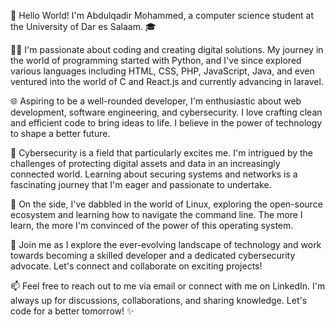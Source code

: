 👋 Hello World! I'm Abdulqadir Mohammed, a computer science student at the University of Dar es Salaam. 🎓

👨‍💻 I'm passionate about coding and creating digital solutions. My journey in the world of programming started with Python, and I've since explored various languages including HTML, CSS, PHP, JavaScript, Java, and even ventured into the world of C and React.js and currently advancing in laravel.

🌐 Aspiring to be a well-rounded developer, I'm enthusiastic about web development, software engineering, and cybersecurity. I love crafting clean and efficient code to bring ideas to life. I believe in the power of technology to shape a better future.

🔐 Cybersecurity is a field that particularly excites me. I'm intrigued by the challenges of protecting digital assets and data in an increasingly connected world. Learning about securing systems and networks is a fascinating journey that I'm eager and passionate to undertake.

🐧 On the side, I've dabbled in the world of Linux, exploring the open-source ecosystem and learning how to navigate the command line. The more I learn, the more I'm convinced of the power of this operating system.

🚀 Join me as I explore the ever-evolving landscape of technology and work towards becoming a skilled developer and a dedicated cybersecurity advocate. Let's connect and collaborate on exciting projects!

📫 Feel free to reach out to me via email or connect with me on LinkedIn. I'm always up for discussions, collaborations, and sharing knowledge. Let's code for a better tomorrow! ✨
